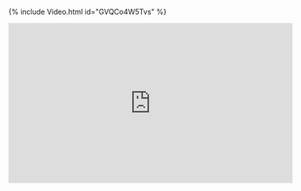 {% include Video.html id="GVQCo4W5Tvs" %} 

<iframe width="560" height="315" src="https://www.youtube.com/embed/GVQCo4W5Tvs" frameborder="0" allow="accelerometer; autoplay; encrypted-media; gyroscope; picture-in-picture" allowfullscreen></iframe>

